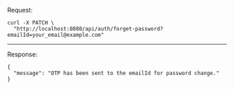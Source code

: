 Request:
```shell
curl -X PATCH \
  "http://localhost:8080/api/auth/forget-password?emailId=your_email@example.com"
```

<hr>

Response:
```shell
{
  "message": "OTP has been sent to the emailId for password change."
}
```